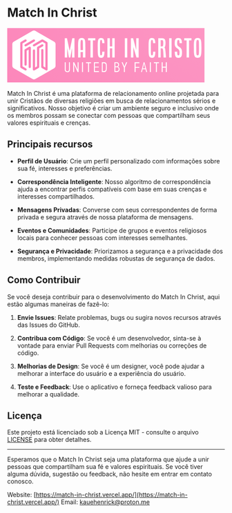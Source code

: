 # Match In Christ

![Match In Christ Logo](/src/img/matchinChrist-logo1.png)

Match In Christ é uma plataforma de relacionamento online projetada para unir Cristãos de diversas religiões em busca de relacionamentos sérios e significativos. Nosso objetivo é criar um ambiente seguro e inclusivo onde os membros possam se conectar com pessoas que compartilham seus valores espirituais e crenças.

## Principais recursos

- **Perfil de Usuário**: Crie um perfil personalizado com informações sobre sua fé, interesses e preferências.

- **Correspondência Inteligente**: Nosso algoritmo de correspondência ajuda a encontrar perfis compatíveis com base em suas crenças e interesses compartilhados.

- **Mensagens Privadas**: Converse com seus correspondentes de forma privada e segura através de nossa plataforma de mensagens.

- **Eventos e Comunidades**: Participe de grupos e eventos religiosos locais para conhecer pessoas com interesses semelhantes.

- **Segurança e Privacidade**: Priorizamos a segurança e a privacidade dos membros, implementando medidas robustas de segurança de dados.
## Como Contribuir

Se você deseja contribuir para o desenvolvimento do Match In Christ, aqui estão algumas maneiras de fazê-lo:

1. **Envie Issues**: Relate problemas, bugs ou sugira novos recursos através das Issues do GitHub.

2. **Contribua com Código**: Se você é um desenvolvedor, sinta-se à vontade para enviar Pull Requests com melhorias ou correções de código.

3. **Melhorias de Design**: Se você é um designer, você pode ajudar a melhorar a interface do usuário e a experiência do usuário.

4. **Teste e Feedback**: Use o aplicativo e forneça feedback valioso para melhorar a qualidade.

## Licença

Este projeto está licenciado sob a Licença MIT - consulte o arquivo [LICENSE](LICENSE) para obter detalhes.

---

Esperamos que o Match In Christ seja uma plataforma que ajude a unir pessoas que compartilham sua fé e valores espirituais. Se você tiver alguma dúvida, sugestão ou feedback, não hesite em entrar em contato conosco.

Website: [https://match-in-christ.vercel.app/](https://match-in-christ.vercel.app/)
Email:  kauehenrick@proton.me
